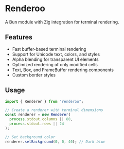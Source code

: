 # Renderoo

A Bun module with Zig integration for terminal rendering.

## Features

- Fast buffer-based terminal rendering
- Support for Unicode text, colors, and styles
- Alpha blending for transparent UI elements
- Optimized rendering of only modified cells
- Text, Box, and FrameBuffer rendering components
- Custom border styles

## Usage

```typescript
import { Renderer } from "renderoo";

// Create a renderer with terminal dimensions
const renderer = new Renderer(
  process.stdout.columns || 80,
  process.stdout.rows || 24
);

// Set background color
renderer.setBackground(0, 0, 40); // Dark blue
```